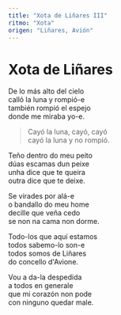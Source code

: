 ```yaml
---
title: "Xota de Liñares III"
ritmo: "Xota"
origen: "Liñares, Avión"
---
```


# Xota de Liñares

De lo más alto del cielo<br>
calló la luna y rompió-e<br>
también rompió el espejo<br>
donde me miraba yo-e.

> Cayó la luna, cayó, cayó<br>cayó la luna y no rompió.

Teño dentro do meu peito<br>
dúas escamas dun peixe<br>
unha dice que te queira<br>
outra dice que te deixe.

Se virades por alá-e<br>
o bandallo do meu home<br>
decille que veña cedo<br>
se non na cama non dorme.

Todo-los que aquí estamos<br>
todos sabemo-lo son-e<br>
todos somos de Liñares<br>
do concello d'Avione.

Vou a da-la despedida<br>
a todos en generale<br>
que mi corazón non pode<br>
con ninguno quedar male.